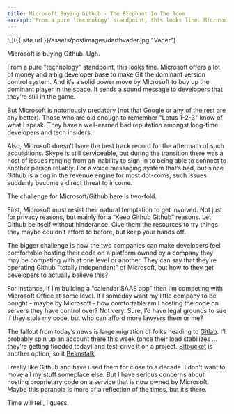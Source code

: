 ```yaml
---
title: Microsoft Buying Github - The Elephant In The Room
excerpt: From a pure 'technology' standpoint, this looks fine. Microsoft offers a lot of money and a big developer base to make Git the dominant version control system. And it’s a solid power move by Microsoft to buy up the dominant player in the space. It sends a sound message to developers that they’re still in the game.
---
```


 ![]({{ site.url }}/assets/postimages/darthvader.jpg "Vader")
 
Microsoft is buying Github. Ugh. 

From a pure "technology" standpoint, this looks fine. Microsoft offers a lot of money and a big developer base to make Git the dominant version control system. And it’s a solid power move by Microsoft to buy up the dominant player in the space. It sends a sound message to developers that they’re still in the game.

But Microsoft is notoriously predatory (not that Google or any of the rest are any better). Those who are old enough to remember "Lotus 1-2-3" know of what I speak. They have a well-earned bad reputation amongst long-time developers and tech insiders.

Also, Microsoft doesn’t have the best track record for the aftermath of such acquisitions. Skype is still serviceable, but during the transition there was a host of issues ranging from an inability to sign-in to being able to connect to another person reliably. For a voice messaging system that’s bad, but since Github is a cog in the revenue engine for most dot-coms, such issues suddenly become a direct threat to income. 

The challenge for Microsoft/Github here is two-fold.

First, Microsoft must resist their natural temptation to get involved. Not just for privacy reasons, but mainly for a “Keep Github Github” reasons. Let Github be itself without hinderance. Give them the resources to try things they maybe couldn’t afford to before, but keep your hands off.

The bigger challenge is how the two companies can make developers feel comfortable hosting their code on a platform owned by a company they may be competing with at one level or another. They can say that they're operating Github "totally independent" of Microsoft, but how to they get developers to actually believe this?

For instance, if I’m building a “calendar SAAS app” then I’m competing with Microsoft Office at some level. If I someday want my little company to be bought - maybe by Microsoft - how comfortable am I hosting the code on servers they have control over? Not very. Sure, I’d have legal grounds to sue if they stole my code, but who can afford more lawyers them or me?

The fallout from today’s news is large migration of folks heading to [Gitlab](http://gitlab.com/). I’ll probably spin up an account there this week (once their load stabilizes ... they’re getting flooded today) and test-drive it on a project. [Bitbucket](https://bitbucket.org/) is another option, so it [Beanstalk](https://beanstalkapp.com/). 

I really like Github and have used them for close to a decade. I don’t want to move all my stuff someplace else. But I have serious concerns about hosting proprietary code on a service that is now owned by Microsoft. Maybe this paranoia is more of a reflection of the times, but it’s there. 

Time will tell, I guess.

